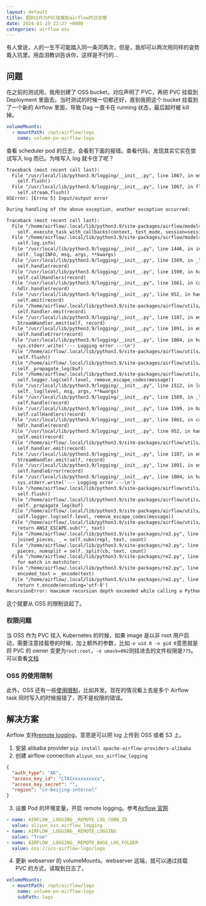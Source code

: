 ```yaml
---
layout: default
title: 把OSS作为PVC挂载到airflow的日志卷
date: 2024-01-19 22:27 +0800
categories: airflow oss
---
```


有人曾说，人的一生不可能踏入同一条河两次，但是，我却可以两次用同样的姿势栽入坑里。用血泪教训告诉你，这样是不行的...

## 问题

在之前的测试用，我用创建了 OSS bucket，对应声明了 PVC，再把 PVC 挂载到 Deployment 里面去。当时测试的时候一切都还好，直到我把这个 bucket 挂载到了一个新的 Airflow 里面，导致 Dag 一直卡在 running 状态，最后超时被 kill 掉。

```yml
volumeMounts:
  - mountPath: /opt/airflow/logs
    name: volume-pv-airflow-logs
```

查看 scheduler pod 的日志，会看到下面的报错。查看代码，发现其实它实在尝试写入 log 而已。为啥写入 log 就卡住了呢？

```txt
Traceback (most recent call last):
  File "/usr/local/lib/python3.9/logging/__init__.py", line 1087, in emit
    self.flush()
  File "/usr/local/lib/python3.9/logging/__init__.py", line 1067, in flush
    self.stream.flush()
OSError: [Errno 5] Input/output error

During handling of the above exception, another exception occurred:

Traceback (most recent call last):
  File "/home/airflow/.local/lib/python3.9/site-packages/airflow/models/taskinstance.py", line 2335, in _run_raw_task
    self._execute_task_with_callbacks(context, test_mode, session=session)
  File "/home/airflow/.local/lib/python3.9/site-packages/airflow/models/taskinstance.py", line 2481, in _execute_task_with_callbacks
    self.log.info(
  File "/usr/local/lib/python3.9/logging/__init__.py", line 1446, in info
    self._log(INFO, msg, args, **kwargs)
  File "/usr/local/lib/python3.9/logging/__init__.py", line 1589, in _log
    self.handle(record)
  File "/usr/local/lib/python3.9/logging/__init__.py", line 1599, in handle
    self.callHandlers(record)
  File "/usr/local/lib/python3.9/logging/__init__.py", line 1661, in callHandlers
    hdlr.handle(record)
  File "/usr/local/lib/python3.9/logging/__init__.py", line 952, in handle
    self.emit(record)
  File "/home/airflow/.local/lib/python3.9/site-packages/airflow/utils/log/file_task_handler.py", line 243, in emit
    self.handler.emit(record)
  File "/usr/local/lib/python3.9/logging/__init__.py", line 1187, in emit
    StreamHandler.emit(self, record)
  File "/usr/local/lib/python3.9/logging/__init__.py", line 1091, in emit
    self.handleError(record)
  File "/usr/local/lib/python3.9/logging/__init__.py", line 1004, in handleError
    sys.stderr.write('--- Logging error ---\n')
  File "/home/airflow/.local/lib/python3.9/site-packages/airflow/utils/log/logging_mixin.py", line 200, in write
    self.flush()
  File "/home/airflow/.local/lib/python3.9/site-packages/airflow/utils/log/logging_mixin.py", line 207, in flush
    self._propagate_log(buf)
  File "/home/airflow/.local/lib/python3.9/site-packages/airflow/utils/log/logging_mixin.py", line 188, in _propagate_log
    self.logger.log(self.level, remove_escape_codes(message))
  File "/usr/local/lib/python3.9/logging/__init__.py", line 1512, in log
    self._log(level, msg, args, **kwargs)
  File "/usr/local/lib/python3.9/logging/__init__.py", line 1589, in _log
    self.handle(record)
  File "/usr/local/lib/python3.9/logging/__init__.py", line 1599, in handle
    self.callHandlers(record)
  File "/usr/local/lib/python3.9/logging/__init__.py", line 1661, in callHandlers
    hdlr.handle(record)
  File "/usr/local/lib/python3.9/logging/__init__.py", line 952, in handle
    self.emit(record)
  File "/home/airflow/.local/lib/python3.9/site-packages/airflow/utils/log/file_task_handler.py", line 243, in emit
    self.handler.emit(record)
  File "/usr/local/lib/python3.9/logging/__init__.py", line 1187, in emit
    StreamHandler.emit(self, record)
  File "/usr/local/lib/python3.9/logging/__init__.py", line 1091, in emit
    self.handleError(record)
  File "/usr/local/lib/python3.9/logging/__init__.py", line 1004, in handleError
    sys.stderr.write('--- Logging error ---\n')
  File "/home/airflow/.local/lib/python3.9/site-packages/airflow/utils/log/logging_mixin.py", line 200, in write
    self.flush()
  File "/home/airflow/.local/lib/python3.9/site-packages/airflow/utils/log/logging_mixin.py", line 207, in flush
    self._propagate_log(buf)
  File "/home/airflow/.local/lib/python3.9/site-packages/airflow/utils/log/logging_mixin.py", line 188, in _propagate_log
    self.logger.log(self.level, remove_escape_codes(message))
  File "/home/airflow/.local/lib/python3.9/site-packages/airflow/utils/log/logging_mixin.py", line 61, in remove_escape_codes
    return ANSI_ESCAPE.sub("", text)
  File "/home/airflow/.local/lib/python3.9/site-packages/re2.py", line 291, in sub
    joined_pieces, _ = self.subn(repl, text, count)
  File "/home/airflow/.local/lib/python3.9/site-packages/re2.py", line 286, in subn
    pieces, numsplit = self._split(cb, text, count)
  File "/home/airflow/.local/lib/python3.9/site-packages/re2.py", line 270, in _split
    for match in matchiter:
  File "/home/airflow/.local/lib/python3.9/site-packages/re2.py", line 173, in _match
    encoded_text = _encode(text)
  File "/home/airflow/.local/lib/python3.9/site-packages/re2.py", line 105, in _encode
    return t.encode(encoding='utf-8')
RecursionError: maximum recursion depth exceeded while calling a Python object
```

这个就要从 OSS 的限制说起了。

### 权限问题

当 OSS 作为 PVC 挂入 Kubernetes 的时候，如果 image 是以非 root 用户启动，需要注意挂载卷的时候，加上额外的参数，比如`-o uid 0 -o gid 0`意思就是将 PVC 的 owner 变更为`root:root`，`-o umask=002`则挂进去的文件权限是`775`。可以查看[文档](https://help.aliyun.com/zh/ack/ack-managed-and-ack-dedicated/user-guide/faq-about-oss-volumes-1)

### OSS 的使用限制

此外，OSS 还有一些[使用限制](https://www.alibabacloud.com/help/zh/oss/developer-reference/use-ossfs-to-mount-an-oss-bucket-to-the-local-directories-of-an-ecs-instance/)，比如并发。现在的情况看上去是多个 Airflow task 同时写入的时候报错了，而不是权限的错误。

## 解决方案

Airflow 支持[remote logging](https://airflow.apache.org/docs/apache-airflow/stable/administration-and-deployment/logging-monitoring/logging-tasks.html)，意思是可以把 log 上传到 OSS 或者 S3 上。

1. 安装 alibaba provider `pip install apache-airflow-providers-alibaba`
2. 创建 airflow connection `aliyun_oss_airflow_logging`

```json
{
  "auth_type": "AK",
  "access_key_id": "LTAIxxxxxxxxxx",
  "access_key_secret": "",
  "region": "cn-beijing-internal"
}
```

3. 设置 Pod 的环境变量，开启 remote logging。参考[Airflow 官网](https://airflow.apache.org/docs/apache-airflow/stable/configurations-ref.html)

```yaml
- name: AIRFLOW__LOGGING__REMOTE_LOG_CONN_ID
  value: aliyun_oss_airflow_logging
- name: AIRFLOW__LOGGING__REMOTE_LOGGING
  value: "True"
- name: AIRFLOW__LOGGING__REMOTE_BASE_LOG_FOLDER
  value: oss://ics-airflow-logs/logs
```

4. 更新 webserver 的 volumeMounts。webserver 这端，就可以通过挂载 PVC 的方式，读取到日志了。

```yaml
volumeMounts:
  - mountPath: /opt/airflow/logs
    name: volume-pv-airflow-logs
    subPath: logs
```
